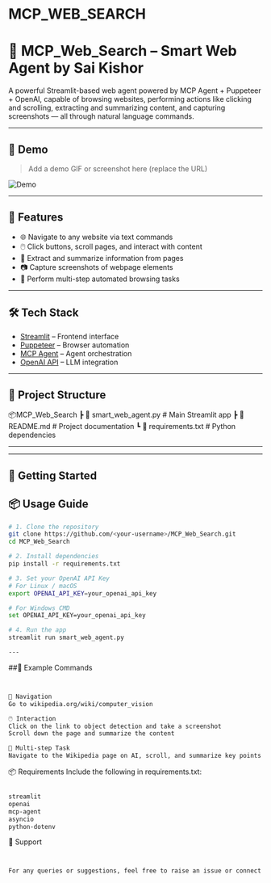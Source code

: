 # MCP_WEB_SEARCH

# 🚀 MCP_Web_Search – Smart Web Agent by Sai Kishor

A powerful Streamlit-based web agent powered by MCP Agent + Puppeteer + OpenAI, capable of browsing websites, performing actions like clicking and scrolling, extracting and summarizing content, and capturing screenshots — all through natural language commands.

---

## 📸 Demo

> Add a demo GIF or screenshot here (replace the URL)

![Demo](https://user-images.githubusercontent.com/your-demo.gif)

---

## 🧠 Features

- 🌐 Navigate to any website via text commands
- 🖱️ Click buttons, scroll pages, and interact with content
- 📝 Extract and summarize information from pages
- 📷 Capture screenshots of webpage elements
- 🔁 Perform multi-step automated browsing tasks

---

## 🛠️ Tech Stack

- [Streamlit](https://streamlit.io/) – Frontend interface
- [Puppeteer](https://pptr.dev/) – Browser automation
- [MCP Agent](https://github.com/microsoft/mcp) – Agent orchestration
- [OpenAI API](https://platform.openai.com/) – LLM integration

---

## 📁 Project Structure


📦MCP_Web_Search
┣ 📜 smart_web_agent.py # Main Streamlit app
┣ 📜 README.md # Project documentation
┗ 📜 requirements.txt # Python dependencies



---


---

## 🚀 Getting Started

## 📦 Usage Guide

```bash
# 1. Clone the repository
git clone https://github.com/<your-username>/MCP_Web_Search.git
cd MCP_Web_Search

# 2. Install dependencies
pip install -r requirements.txt

# 3. Set your OpenAI API Key
# For Linux / macOS
export OPENAI_API_KEY=your_openai_api_key

# For Windows CMD
set OPENAI_API_KEY=your_openai_api_key

# 4. Run the app
streamlit run smart_web_agent.py

---

```

##🧪 Example Commands


```bash


🧭 Navigation
Go to wikipedia.org/wiki/computer_vision

🖱️ Interaction
Click on the link to object detection and take a screenshot
Scroll down the page and summarize the content

🧩 Multi-step Task
Navigate to the Wikipedia page on AI, scroll, and summarize key points

```
📦 Requirements
Include the following in requirements.txt:

```bash

streamlit
openai
mcp-agent
asyncio
python-dotenv

```
🙋 Support

```bash


For any queries or suggestions, feel free to raise an issue or connect with me on LinkedIn.
